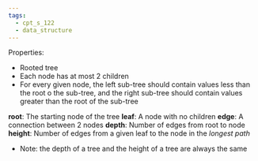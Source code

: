 ```yaml
---
tags:
  - cpt_s_122
  - data_structure
---
```


Properties:
- Rooted tree
- Each node has at most 2 children
- For every given node, the left sub-tree should contain values less than the root o the sub-tree, and the right sub-tree should contain values greater than the root of the sub-tree

**root**: The starting node of the tree
**leaf**: A node with no children
**edge**: A connection between 2 nodes
**depth**: Number of edges from root to node
**height**: Number of edges from a given leaf to the node in the *longest path*

- Note: the depth of a tree and the height of a tree are always the same
